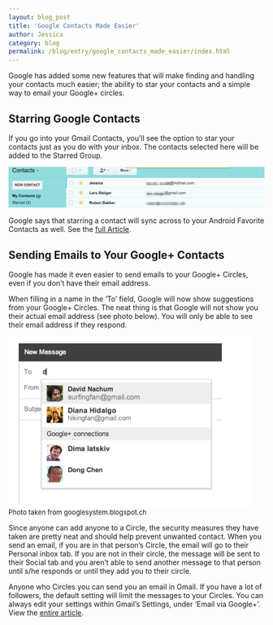 ```yaml
---
layout: blog_post
title: 'Google Contacts Made Easier'
author: Jessica
category: blog
permalink: /blog/entry/google_contacts_made_easier/index.html
---
```


Google has added some new features that will make finding and handling your contacts much easier; the ability to star your contacts and a simple way to email your Google+ circles.

Starring Google Contacts
---

If you go into your Gmail Contacts, you’ll see the option to star your contacts just as you do with your inbox.  The contacts selected here will be added to the Starred Group.  

![Starring Google Contacts](/assets/blog/2014-02-12-google_contacts_made_easier/starring_google_contacts.jpg)

Google says that starring a contact will sync across to your Android Favorite Contacts as well. See the [full Article](http://googlesystem.blogspot.ch/2014/01/star-google-contacts.html).


Sending Emails to Your Google+ Contacts
---

Google has made it even easier to send emails to your Google+ Circles, even if you don’t have their email address.  

When filling in a name in the ‘To’ field, Google will now show suggestions from your Google+ Circles.  The neat thing is that Google will not show you their actual email address (see photo below). You will only be able to see their email address if they respond.  

![Google Plus](/assets/blog/2014-02-12-google_contacts_made_easier/google_plus.jpg)
<div style="font-size: 13px; margin-top:-15px">Photo taken from googlesystem.blogspot.ch</div>

Since anyone can add anyone to a Circle, the security measures they have taken are pretty neat and should help prevent unwanted contact.  When you send an email, if you are in that person’s Circle, the email will go to their Personal inbox tab.  If you are not in their circle, the message will be sent to their Social tab and you aren’t able to send another message to that person until s/he responds or until they add you to their circle.

Anyone who Circles you can send you an email in Gmail.  If you have a lot of followers, the default setting will limit the messages to your Circles.  You can always edit your settings within Gmail’s Settings, under ‘Email via Google+’. View the [entire article](http://googlesystem.blogspot.ch/2014/01/send-email-to-your-google-circles.html).



